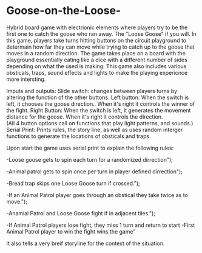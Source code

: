 # Goose-on-the-Loose-
Hybrid board game with electrionic elements where players try to be the first one to catch the goose who ran away. The "Loose Goose" if you will. In this game, players take turns hitting buttons on the circuit playground to determain how far they can move while trying to catch up to the goose that moves in a random direction. 
The game takes place on a board with the playground essentially cating like a dice with a different number of sides depending on what the used is making. 
This game also includes various obsticals, traps, sound effects and lights to make the playing expericnce more intersting. 

Imputs and outputs:
Slide switch: changes between players turns by altering the function of the other buttons.
Left button: When the switch is left, it chooses the goose direction.. When it's right it controls the winner of the fight.
Right Button: When the switch is left, it generates the movement distance for the goose. When it's right it controls the direction.  
  (All 4 button options call on functions that play light patterns, and sounds.)
Serial Print: Prints rules, the story line, as well as uses random interger functions to generate the locations of obsticals and traps.


Upon start the game uses serial print to explain the following rules:

-Loose goose gets to spin each turn for a randomized dirrection");

-Animal patrol gets to spin once per turn in player defined dirrection");

-Bread trap skips one Loose Goose turn if crossed.");

-If an Animal Patrol player goes through an obstical they take twice as to move.");

-Anamial Patrol and Loose Goose fight if in adjacent tiles.");

-If Animal Patrol players lose fight, they miss 1 turn and return to start 
-First Animal Patrol player to win the fight wins the game"

It also tells a very breif storyline for the context of the situation.
